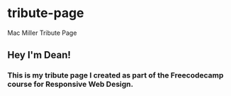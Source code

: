 # tribute-page
Mac Miller Tribute Page

<h2> Hey I'm Dean! </h2>
<h3>   This is my tribute page I created as part of the Freecodecamp course for Responsive Web Design. </h3>
